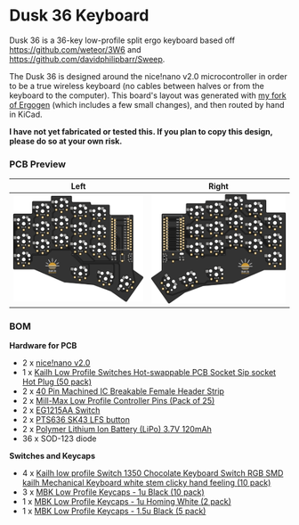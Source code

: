 # Dusk 36 Keyboard

Dusk 36 is a 36-key low-profile split ergo keyboard based off https://github.com/weteor/3W6 and 
https://github.com/davidphilipbarr/Sweep.

The Dusk 36 is designed around the nice!nano v2.0 microcontroller in order to be a true wireless keyboard (no cables
between halves or from the keyboard to the computer). This board's layout was generated with 
[my fork of Ergogen](https://github.com/daveallie/ergogen/tree/daveallie-improvements) (which includes a few small 
changes), and then routed by hand in KiCad. 

**I have not yet fabricated or tested this. If you plan to copy this design, please do so at your own risk.**

### PCB Preview

| Left                   | Right                   |
|------------------------|-------------------------|
| ![](./assets/left.png) | ![](./assets/right.png) |

### BOM

**Hardware for PCB**
- 2 x [nice!nano v2.0](https://keebd.com/products/nice-nano?variant=41688983240856)
- 1 x [Kailh Low Profile Switches Hot-swappable PCB Socket Sip socket Hot Plug (50 pack)](https://www.aliexpress.com/item/1005003575767699.html)
- 2 x [40 Pin Machined IC Breakable Female Header Strip](https://keebd.com/products/40-pin-machined-ic-breakable-female-header-strip?variant=40383060410520)
- 2 x [Mill-Max Low Profile Controller Pins (Pack of 25)](https://keebd.com/products/mill-max-low-profile-controller-pins-pack-of-25?variant=41055232458904)
- 2 x [EG1215AA Switch](https://www.digikey.com.au/en/products/detail/e-switch/EG1215AA/9559277)
- 2 x [PTS636 SK43 LFS button](https://www.digikey.com.au/en/products/detail/c-k/PTS636-SK43-LFS/10071716)
- 2 x [Polymer Lithium Ion Battery (LiPo) 3.7V 120mAh](https://core-electronics.com.au/lipo-polymer-lithium-ion-battery-120mah.html)
- 36 x SOD-123 diode

**Switches and Keycaps**
- 4 x [Kailh low profile Switch 1350 Chocolate Keyboard Switch RGB SMD kailh Mechanical Keyboard white stem clicky hand feeling (10 pack)](https://www.aliexpress.com/item/32959996455.html)
- 3 x [MBK Low Profile Keycaps - 1u Black (10 pack)](https://keebd.com/products/mbk-low-profile-keycaps?variant=41506944909464)
- 1 x [MBK Low Profile Keycaps - 1u Homing White (2 pack)](https://keebd.com/products/mbk-low-profile-keycaps?variant=41506944811160)
- 1 x [MBK Low Profile Keycaps - 1.5u Black (5 pack)](https://keebd.com/products/mbk-low-profile-keycaps?variant=41506944975000)
